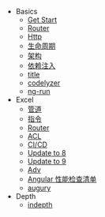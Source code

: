 - Basics
  - [Get Start](../basics/get-start.md)
  - [Router](../basics/router.md)
  - [Http](../basics/http.md)
  - [生命周期](../basics/lifecycle-hooks.md)
  - [架构](../basics/architecture.md)
  - [依赖注入](../basics/di.md)
  - [title](../basics/title.md)
  - [codelyzer](https://www.npmjs.com/package/codelyzer)
  - [ng-run](https://ng-run.com/)
- Excel
  - [管道](../excel/pipe.md)
  - [指令](../excel/directive.md)
  - [Router](../excel/router-advanced.md)
  - [ACL](../excel/acl.md)
  - [CI/CD](../excel/ci-cd.md)
  - [Update to 8](../excel/update.md)
  - [Update to 9](../excel/update-9.1.md)
  - [Adv](../excel/adv.md)
  - [Angular 性能检查清单](https://github.com/mgechev/angular-performance-checklist/blob/master/README.zh-CN.md)
  - [augury](https://augury.rangle.io/)
- Depth
  - [indepth](https://indepth.dev/angular/)
